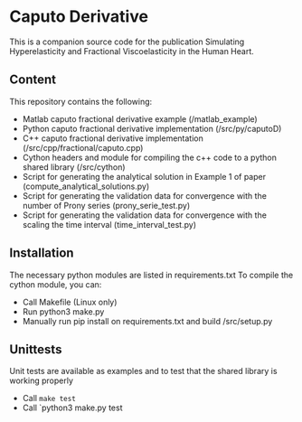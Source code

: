 # Caputo Derivative

This is a companion source code for the publication Simulating Hyperelasticity and Fractional Viscoelasticity in the Human Heart.

## Content

This repository contains the following:
- Matlab caputo fractional derivative example (/matlab_example)
- Python caputo fractional derivative implementation (/src/py/caputoD)
- C++ caputo fractional derivative implementation (/src/cpp/fractional/caputo.cpp)
- Cython headers and module for compiling the c++ code to a python shared library (/src/cython)
- Script for generating the analytical solution in Example 1 of paper (compute_analytical_solutions.py)
- Script for generating the validation data for convergence with the number of Prony series (prony_serie_test.py)
- Script for generating the validation data for convergence with the scaling the time interval (time_interval_test.py)

## Installation

The necessary python modules are listed in requirements.txt
To compile the cython module, you can:
- Call Makefile (Linux only)
- Run python3 make.py
- Manually run pip install on requirements.txt and build /src/setup.py

## Unittests

Unit tests are available as examples and to test that the shared library is working properly
- Call `make test`
- Call `python3 make.py test